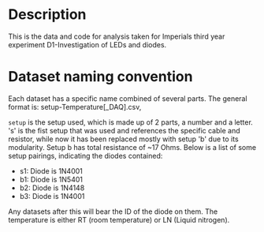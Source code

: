# Description
This is the data and code for analysis taken for Imperials third year experiment D1-Investigation of LEDs and diodes.

# Dataset naming convention

Each dataset has a specific name combined of several parts. The general format is:
setup-Temperature[_DAQ].csv,

`setup` is the setup used, which is made up of 2 parts, a number and a letter. 's' is the fist setup that was used and references the specific cable and resistor, while now it has been replaced mostly with setup 'b' due to its modularity. Setup b has total resistance of ~17 Ohms. Below is a list of some setup pairings, indicating the diodes contained:
- s1: Diode is 1N4001
- b1: Diode is 1N5401
- b2: Diode is 1N4148
- b3: Diode is 1N4001

Any datasets after this will bear the ID of the diode on them. The temperature is either RT (room temperature) or LN (Liquid nitrogen).
